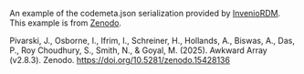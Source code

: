 An example of the codemeta.json serialization provided by
[InvenioRDM](https://inveniosoftware.org/products/rdm/). This
example is from [Zenodo](https://zenodo.org).

Pivarski, J., Osborne, I., Ifrim, I., Schreiner, H., Hollands, A., Biswas, A., Das, P., Roy Choudhury, S., Smith, N., & Goyal, M. (2025). Awkward Array (v2.8.3). Zenodo. https://doi.org/10.5281/zenodo.15428136
